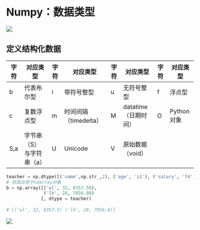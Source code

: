 # Numpy：数据类型
![](attachments/截屏2022-08-21%20下午9.16.03.png)

## 定义结构化数据
| 字符  | 对应类型          | 字符 | 对应类型            | 字符 | 对应类型           | 字符 | 对应类型     |
|-----|---------------|----|-----------------|----|----------------|----|----------|
| b   | 代表布尔型         | i  | 带符号整型           | u  | 无符号整型          | f  | 浮点型      |
| c   | 复数浮点型         | m  | 时间间隔（timedelta） | M  | datatime（日期时间） | O  | Python对象 |
| S,a | 字节串（S）与字符串（a） | U  | Unicode         | V  | 原始数据（void）     |

```python
teacher = np.dtype([('name',np.str_,2), ('age', 'i1'), ('salary', 'f4')])
# 将其应用于ndarray对象
b = np.array([('wl', 32, 8357.50),
              ('lh', 28, 7856.80)
             ], dtype = teacher) 
             
# [('wl', 32, 8357.5) ('lh', 28, 7856.8)]

```
![](attachments/Pasted%20image%2020220821211803.png)